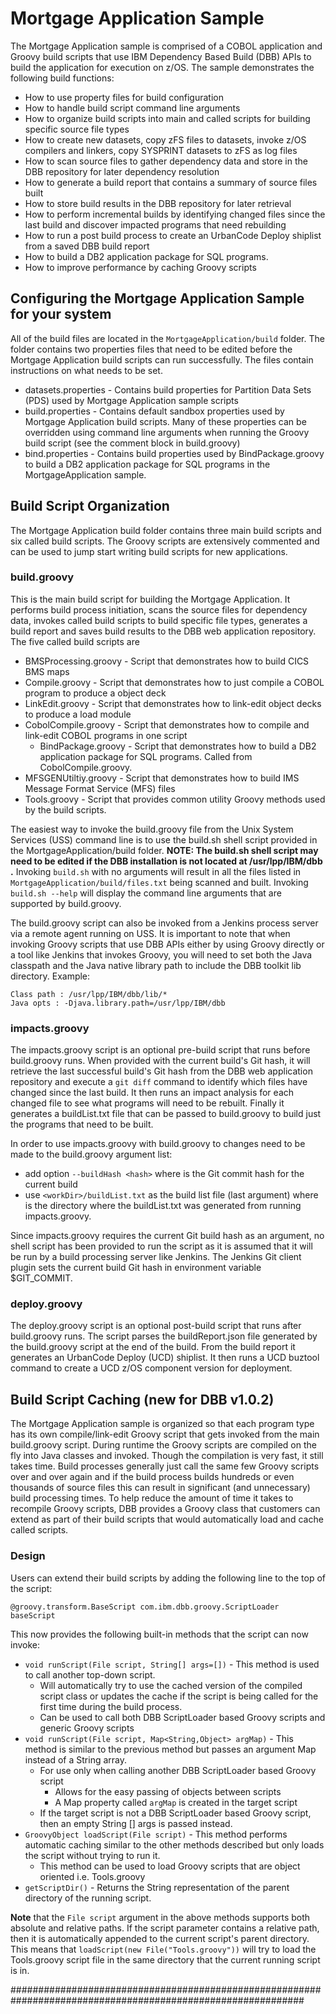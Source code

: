 # Mortgage Application Sample
The Mortgage Application sample is comprised of a COBOL application and Groovy build scripts that use IBM Dependency Based Build (DBB) APIs to build the application for execution on z/OS. The sample demonstrates the following build functions:
* How to use property files for build configuration
* How to handle build script command line arguments
* How to organize build scripts into main and called scripts for building specific source file types
* How to create new datasets, copy zFS files to datasets, invoke z/OS compilers and linkers, copy SYSPRINT datasets to zFS as log files
* How to scan source files to gather dependency data and store in the DBB repository for later dependency resolution
* How to generate a build report that contains a summary of source files built
* How to store build results in the DBB repository for later retrieval
* How to perform incremental builds by identifying changed files since the last build and discover impacted programs that need rebuilding
* How to run a post build process to create an UrbanCode Deploy shiplist from a saved DBB build report 
* How to build a DB2 application package for SQL programs.
* How to improve performance by caching Groovy scripts

## Configuring the Mortgage Application Sample for your system
All of the build files are located in the `MortgageApplication/build` folder.  The folder contains two properties files that need to be edited before the Mortgage Application build scripts can run successfully.  The files contain instructions on what needs to be set.
* datasets.properties - Contains build properties for Partition Data Sets (PDS) used by Mortgage Application sample scripts
* build.properties - Contains default sandbox properties used by Mortgage Application build scripts.  Many of these properties can be overridden using command line arguments when running the Groovy build script (see the comment block in build.groovy)
* bind.properties - Contains build properties used by BindPackage.groovy to build a DB2 application package for SQL programs in the MortgageApplication sample.
 
## Build Script Organization
The Mortgage Application build folder contains three main build scripts and six called build scripts. The Groovy scripts are extensively commented and can be used to jump start writing build scripts for new applications.

### build.groovy 
This is the main build script for building the Mortgage Application.  It performs build process initiation, scans the source files for dependency data, invokes called build scripts to build specific file types, generates a build report and saves build results to the DBB web application repository. The five called build scripts are 
* BMSProcessing.groovy - Script that demonstrates how to build CICS BMS maps
* Compile.groovy - Script that demonstrates how to just compile a COBOL program to produce a object deck
* LinkEdit.groovy - Script that demonstrates how to link-edit object decks to produce a load module
* CobolCompile.groovy - Script that demonstrates how to compile and link-edit COBOL programs in one script
     * BindPackage.groovy - Script that demonstrates how to build a DB2 application package for SQL programs. Called from CobolCompile.groovy.
* MFSGENUtiltiy.groovy - Script that demonstrates how to build IMS Message Format Service (MFS) files
* Tools.groovy - Script that provides common utility Groovy methods used by the build scripts.

The easiest way to invoke the build.groovy file from the Unix System Services (USS) command line is to use the build.sh shell script provided in the MortgageApplication/build folder. **NOTE: The build.sh shell script may need to be edited if the DBB installation is not located at /usr/lpp/IBM/dbb .** Invoking `build.sh` with no arguments will result in all the files listed in `MortgageApplication/build/files.txt` being scanned and built.  Invoking `build.sh --help` will display the command line arguments that are supported by build.groovy.

The build.groovy script can also be invoked from a Jenkins process server via a remote agent running on USS. It is important to note that when invoking Groovy scripts that use DBB APIs either by using Groovy directly or a tool like Jenkins that invokes Groovy, you will need to set both the Java classpath and the Java native library path to include the DBB toolkit lib directory.  Example:
```
Class path : /usr/lpp/IBM/dbb/lib/* 
Java opts : -Djava.library.path=/usr/lpp/IBM/dbb
```

### impacts.groovy
The impacts.groovy script is an optional pre-build script that runs before build.groovy runs.  When provided with the current build's Git hash, it will retrieve the last successful build's Git hash from the DBB web application repository and execute a `git diff` command to identify which files have changed since the last build. It then runs an impact analysis for each changed file to see what programs will need to be rebuilt. Finally it generates a buildList.txt file that can be passed to build.groovy to build just the programs that need to be built.

In order to use impacts.groovy with build.groovy to changes need to be made to the build.groovy argument list:
* add option `--buildHash <hash>` where <hash> is the Git commit hash for the current build
* use `<workDir>/buildList.txt` as the build list file (last argument) where <workDir> is the directory where the buildList.txt was generated from running impacts.groovy.

Since impacts.groovy requires the current Git build hash as an argument, no shell script has been provided to run the script as it is assumed that it will be run by a build processing server like Jenkins. The Jenkins Git client plugin sets the current build Git hash in environment variable $GIT_COMMIT.

### deploy.groovy 
The deploy.groovy script is an optional post-build script that runs after build.groovy runs.  The script parses the buildReport.json file generated by the build.groovy script at the end of the build.  From the build report it generates an UrbanCode Deploy (UCD) shiplist.  It then runs a UCD buztool command to create a UCD z/OS component version for deployment.

## Build Script Caching (new for DBB v1.0.2)
The Mortgage Application sample is organized so that each program type has its own compile/link-edit Groovy script that gets invoked from the main build.groovy script.  During runtime the Groovy scripts are compiled on the fly into Java classes and invoked.  Though the compilation is very fast, it still takes time. Build processes generally just call the same few Groovy scripts over and over again and if the build process builds hundreds or even thousands of source files this can result in significant (and unnecessary) build processing times.  To help reduce the amount of time it takes to recompile Groovy scripts, DBB provides a Groovy class that customers can extend as part of their build scripts that would automatically load and cache called scripts.

### Design
Users can extend their build scripts by adding the following line to the top of the script:
```
@groovy.transform.BaseScript com.ibm.dbb.groovy.ScriptLoader baseScript
``` 
This now provides the following built-in methods that the script can now invoke:
* `void runScript(File script, String[] args=[])` - This method is used to call another top-down script.
    * Will automatically try to use the cached version of the compiled script class or updates the cache if the script is being called for the first time during the build process.
    * Can be used to call both DBB ScriptLoader based Groovy scripts and generic Groovy scripts
* `void runScript(File script, Map<String,Object> argMap)` - This method is similar to the previous method but passes an argument Map instead of a String array.
    * For use only when calling another DBB ScriptLoader based Groovy script
        * Allows for the easy passing of objects between scripts
        * A Map property called `argMap` is created in the target script
    * If the target script is not a DBB ScriptLoader based Groovy script, then an empty String [] args is passed instead.
* `GroovyObject loadScript(File script)` - This method performs automatic caching similar to the other methods described but only loads the script without trying to run it. 
    * This method can be used to load Groovy scripts that are object oriented i.e. Tools.groovy
* `getScriptDir()` - Returns the String representation of the parent directory of the running script.

**Note** that the `File script` argument in the above methods supports both absolute and relative paths.  If the script parameter contains a relative path, then it is automatically appended to the current script's parent directory.  This means that `loadScript(new File("Tools.groovy"))` will try to load the Tools.groovy script file in the same directory that the current running script is in.
 
 #############################################################################################################
